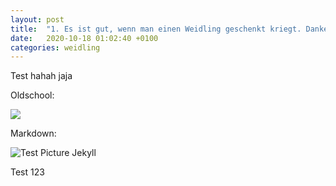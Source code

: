```yaml
---
layout: post
title:  "1. Es ist gut, wenn man einen Weidling geschenkt kriegt. Danke Urs!"
date:   2020-10-18 01:02:40 +0100
categories: weidling
---
```

Test hahah jaja

Oldschool:

<img src="https://jekyllrb.com/img/logo-2x.png">


Markdown:

![Test Picture Jekyll](https://jekyllrb.com/img/logo-2x.png)

Test 123

